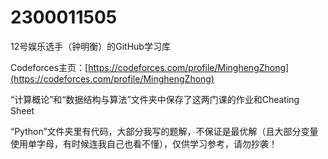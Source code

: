 # 2300011505
12号娱乐选手（钟明衡）的GitHub学习库

Codeforces主页：[https://codeforces.com/profile/MinghengZhong](https://codeforces.com/profile/MinghengZhong)

“计算概论”和“数据结构与算法”文件夹中保存了这两门课的作业和Cheating Sheet

“Python”文件夹里有代码，大部分我写的题解，不保证是最优解（且大部分变量使用单字母，有时候连我自己也看不懂），仅供学习参考，请勿抄袭！
